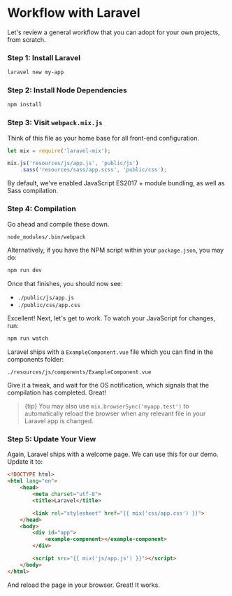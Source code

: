 # Workflow with Laravel

Let's review a general workflow that you can adopt for your own projects, from scratch.

### Step 1: Install Laravel

```bash
laravel new my-app
```

### Step 2: Install Node Dependencies

```bash
npm install
```

### Step 3: Visit `webpack.mix.js`

Think of this file as your home base for all front-end configuration.

```js
let mix = require('laravel-mix');

mix.js('resources/js/app.js', 'public/js')
    .sass('resources/sass/app.scss', 'public/css');
```

By default, we've enabled JavaScript ES2017 + module bundling, as well as Sass compilation.

### Step 4: Compilation

Go ahead and compile these down.

```bash
node_modules/.bin/webpack
```

Alternatively, if you have the NPM script within your `package.json`, you may do:

```bash
npm run dev
```

Once that finishes, you should now see:

* `./public/js/app.js`
* `./public/css/app.css`

Excellent! Next, let's get to work. To watch your JavaScript for changes, run:

```bash
npm run watch
```

Laravel ships with a `ExampleComponent.vue` file which you can find in the  components folder:
```markup
./resources/js/components/ExampleComponent.vue
```
Give it a tweak, and wait for the OS notification, which signals that the compilation has completed. Great!

> {tip} You may also use `mix.browserSync('myapp.test')` to automatically reload the browser when any relevant file in your Laravel app is changed.

### Step 5: Update Your View

Again, Laravel ships with a welcome page. We can use this for our demo.  
Update it to:

```html
<!DOCTYPE html>
<html lang="en">
    <head>
        <meta charset="utf-8">
        <title>Laravel</title>

        <link rel="stylesheet" href="{{ mix('css/app.css') }}">
    </head>
    <body>
        <div id="app">
            <example-component></example-component>
        </div>

        <script src="{{ mix('js/app.js') }}"></script>
    </body>
</html>
```

And reload the page in your browser. Great! It works.
